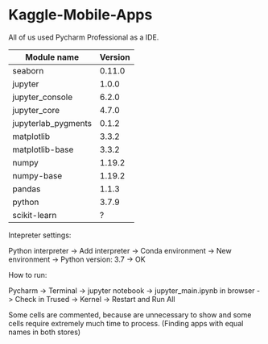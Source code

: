 # Kaggle-Mobile-Apps

All of us used Pycharm Professional as a IDE.

| Module name  | Version |
| ------------- | ------------- |
| seaborn | 0.11.0  |
| jupyter  | 1.0.0  |
| jupyter_console  | 6.2.0  |
| jupyter_core  | 4.7.0 |
| jupyterlab_pygments  | 0.1.2  |
| matplotlib | 3.3.2  |
| matplotlib-base  | 3.3.2 |
| numpy  | 1.19.2 |
| numpy-base  | 1.19.2 |
| pandas  | 1.1.3 |
| python  | 3.7.9  | 
| scikit-learn  | ?  |

Intepreter settings:

Python interpreter -> Add interpreter -> Conda environment -> New environment -> Python version: 3.7 -> OK

How to run:

Pycharm -> Terminal -> jupyter notebook -> jupyter_main.ipynb in browser -> Check in Trused -> Kernel -> Restart and Run All

Some cells are commented, because are unnecessary to show and some cells require extremely much time to process. (Finding apps with equal names in both stores)
